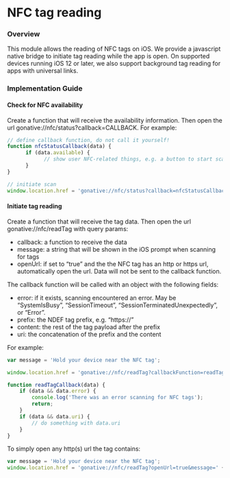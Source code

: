 # NFC tag reading

### Overview

This module allows the reading of NFC tags on iOS. We provide a javascript native bridge to initiate tag reading while the app is open. On supported devices running iOS 12 or later, we also support background tag reading for apps with universal links.

### Implementation Guide

#### Check for NFC availability

Create a function that will receive the availability information. Then open the url gonative://nfc/status?callback=CALLBACK. For example:

```javascript
// define callback function, do not call it yourself!
function nfcStatusCallback(data) {
      if (data.available) {
            // show user NFC-related things, e.g. a button to start scanning
      }
}

// initiate scan
window.location.href = 'gonative://nfc/status?callback=nfcStatusCallback';
```

#### Initiate tag reading

Create a function that will receive the tag data. Then open the url gonative://nfc/readTag with query params:

* callback: a function to receive the data
* message: a string that will be shown in the iOS prompt when scanning for tags
* openUrl: if set to “true” and the the NFC tag has an http or https url, automatically open the url. Data will not be sent to the callback function.

The callback function will be called with an object with the following fields:

* error: if it exists, scanning encountered an error. May be “SystemIsBusy”, “SessionTimeout”, “SessionTerminatedUnexpectedly”, or “Error”.
* prefix: the NDEF tag prefix, e.g. “https://”
* content: the rest of the tag payload after the prefix
* uri: the concatenation of the prefix and the content

For example:

```javascript
var message = 'Hold your device near the NFC tag';

window.location.href = 'gonative://nfc/readTag?callbackFunction=readTagCallback&message=' + encodeURIComponent(message);

function readTagCallback(data) {
    if (data && data.error) {
        console.log('There was an error scanning for NFC tags');
        return;
    }
    if (data && data.uri) {
        // do something with data.uri
    }
}
```

To simply open any http\(s\) url the tag contains:

```javascript
var message = 'Hold your device near the NFC tag';
window.location.href = 'gonative://nfc/readTag?openUrl=true&message=' + encodeURIComponent(message);
```

